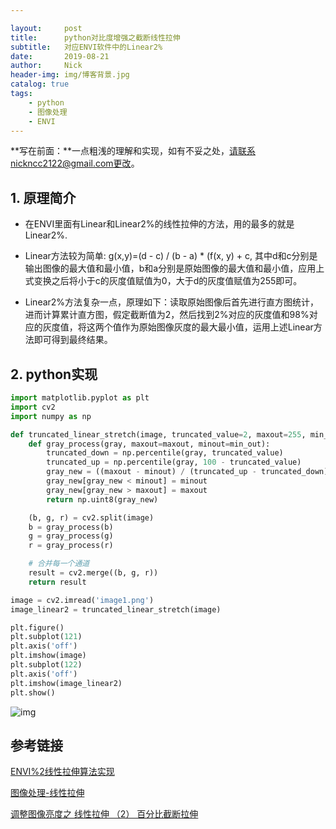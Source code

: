 ```yaml
---

layout:     post
title:      python对比度增强之截断线性拉伸
subtitle:   对应ENVI软件中的Linear2%
date:       2019-08-21
author:     Nick
header-img: img/博客背景.jpg
catalog: true
tags:
    - python
    - 图像处理
	- ENVI
---
```


**写在前面：**一点粗浅的理解和实现，如有不妥之处，请联系nickncc2122@gmail.com更改。

## 1. 原理简介

* 在ENVI里面有Linear和Linear2%的线性拉伸的方法，用的最多的就是Linear2%.

* Linear方法较为简单: g(x,y)=(d - c) / (b - a) * (f(x, y) + c, 其中d和c分别是输出图像的最大值和最小值，b和a分别是原始图像的最大值和最小值，应用上式变换之后将小于c的灰度值赋值为0，大于d的灰度值赋值为255即可。

* Linear2%方法复杂一点，原理如下：读取原始图像后首先进行直方图统计，进而计算累计直方图，假定截断值为2，然后找到2%对应的灰度值和98%对应的灰度值，将这两个值作为原始图像灰度的最大最小值，运用上述Linear方法即可得到最终结果。

## 2. python实现

```python
import matplotlib.pyplot as plt
import cv2
import numpy as np

def truncated_linear_stretch(image, truncated_value=2, maxout=255, min_out=0):
    def gray_process(gray, maxout=maxout, minout=min_out):
        truncated_down = np.percentile(gray, truncated_value)
        truncated_up = np.percentile(gray, 100 - truncated_value)
        gray_new = ((maxout - minout) / (truncated_up - truncated_down)) * gray
        gray_new[gray_new < minout] = minout
        gray_new[gray_new > maxout] = maxout
        return np.uint8(gray_new)

    (b, g, r) = cv2.split(image)
    b = gray_process(b)
    g = gray_process(g)
    r = gray_process(r)

    # 合并每一个通道
    result = cv2.merge((b, g, r))
    return result

image = cv2.imread('image1.png')
image_linear2 = truncated_linear_stretch(image)

plt.figure()
plt.subplot(121)
plt.axis('off')
plt.imshow(image)
plt.subplot(122)
plt.axis('off')
plt.imshow(image_linear2)
plt.show()
```

![img](C:\Users\CV\Documents\GitHub\niecongchong.github.io\img\2019-08-21-1.png)

## 参考链接

[ENVI%2线性拉伸算法实现](https://blog.csdn.net/HB_Programmer/article/details/82020703)

[图像处理-线性拉伸](https://blog.csdn.net/LEILEI18A/article/details/80180483)

[调整图像亮度之 线性拉伸 （2） 百分比截断拉伸](https://blog.csdn.net/chijingjing/article/details/79942881)